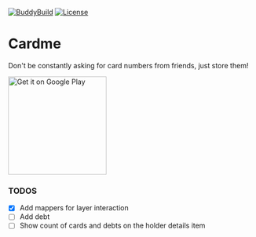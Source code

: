 [![BuddyBuild](https://dashboard.buddybuild.com/api/statusImage?appID=596952a474a5a70001794cd8&branch=master&build=latest)](https://dashboard.buddybuild.com/apps/596952a474a5a70001794cd8/build/latest?branch=master)
[![License](https://img.shields.io/badge/license-Apache--2.0-green.svg)](https://github.com/Popalay/SuperMultipartFactory/blob/master/LICENSE)

# Cardme
Don't be constantly asking for card numbers from friends, just store them!

<a href='https://play.google.com/store/apps/details?id=com.popalay.cardme&pcampaignid=MKT-Other-global-all-co-prtnr-py-PartBadge-Mar2515-1'><img alt='Get it on Google Play' width="200" src='https://play.google.com/intl/en_us/badges/images/generic/en_badge_web_generic.png'/></a>

### TODOS

- [x] Add mappers for layer interaction
- [ ] Add debt
- [ ] Show count of cards and debts on the holder details item
